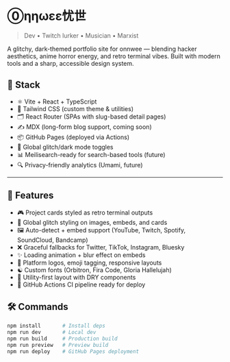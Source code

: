 # ⓪ηηωεε忧世

> Dev • Twitch lurker • Musician • Marxist

A glitchy, dark-themed portfolio site for onnwee — blending hacker aesthetics, anime horror energy, and retro terminal vibes. Built with modern tools and a sharp, accessible design system.

## 🧩 Stack

- ⚛️ Vite + React + TypeScript
- 🎨 Tailwind CSS (custom theme & utilities)
- 🗂 React Router (SPAs with slug-based detail pages)
- ✍️ MDX (long-form blog support, coming soon)
- 📦 GitHub Pages (deployed via Actions)
- 🧠 Global glitch/dark mode toggles
- 📊 Meilisearch-ready for search-based tools (future)
- 🔍 Privacy-friendly analytics (Umami, future)

---

## 📸 Features

- 🎮 Project cards styled as retro terminal outputs
- 🧬 Global glitch styling on images, embeds, and cards
- 🖼 Auto-detect + embed support (YouTube, Twitch, Spotify, SoundCloud, Bandcamp)
- ❌ Graceful fallbacks for Twitter, TikTok, Instagram, Bluesky
- ✨ Loading animation + blur effect on embeds
- 📎 Platform logos, emoji tagging, responsive layouts
- ☯ Custom fonts (Orbitron, Fira Code, Gloria Hallelujah)
- 🔗 Utility-first layout with DRY components
- 💾 GitHub Actions CI pipeline ready for deploy

## 🛠 Commands

```bash
npm install       # Install deps
npm run dev       # Local dev
npm run build     # Production build
npm run preview   # Preview build
npm run deploy    # GitHub Pages deployment
